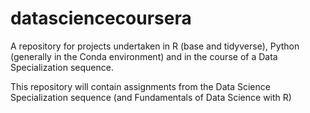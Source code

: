 # datasciencecoursera
A repository for projects undertaken in R (base and tidyverse), Python (generally in the Conda environment) and in the course of a 
Data Specialization sequence.

This repository will contain assignments from the Data Science Specialization sequence (and Fundamentals of Data Science with R)
